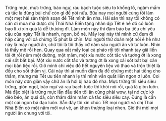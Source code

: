 Trứng mực, mực trứng, bào ngư, rau bạch tuộc siêu to khổng lồ, ngâm mắm cà tắc là đúng bài chứ còn gì để nói nữa. Bữa nay mọi người cùng tôi làm một mẹt hải sản thịnh soạn để Tết mình ăn nha. Hải sản thì nay tôi không có cần đi mua mà được chị Thái Nhà Biển tặng nhân dịp Tết ê hề đồ có luôn bao lì xì xịn quá là dễ thương đi. Làm món này thì đảm bảo ba tiêu chí yêu cầu của ngày Tết là nhanh, ngon, bổ nè. Mấy loại này thì mình cứ đem đi hấp cùng với xả chừng 15 phút là chín. Mọi người thử đoán một nồi ê hề như này là mấy người ăn, chứ tôi là tôi thấy cỡ năm sáu người ăn vô tư luôn. Nhìn là thấy mê rồi hen. Quay qua xắt mấy loại cà pháo rồi tôi nhanh tay giã liền tỏi ớt rồi nêm một đường, một mắm, một xíu nước cốt tắc và tương ớt là xong cái sốt bất bại. Một xíu nước cốt tắc và tương ớt là xong cái sốt bất bại cân mọi bàn tiệc rồi. Giờ mình chỉ việc đổ hết nguyên liệu vô thao và trộn thiệt là đều cho sốt thấm vị. Cái này thì ai muốn đậm đà để chừng một hai tiếng cho thấm, nhưng mà Tết ưu tiên nhanh lẹ thì mình vẫn quất liền ngon ơ luôn. Coi món này đơn giản vậy chứ ăn là hơi bị hao đó nha. Mực trứng thì siêu siêu trứng, giòn ngọt, bào ngư và rau bạch tuộc thì khỏi nói rồi, quá là giòn luôn. Mà đặc biệt là trứng mực lần đầu tiên tôi ăn cũng phải wow, tại nó cực kỳ dẻo béo, ăn quá đã, còn thấm đẫm mắm cà tắc siêu siêu cay. Đúng là cắn một cái ngon bá đạo luôn. Sẵn đây tôi xin chúc Tết mọi người và chị Thái Nhà Biển có một năm mới vui vẻ, an khen thượng loại nhen. Giờ thì mời mọi người ăn chung với tôi.